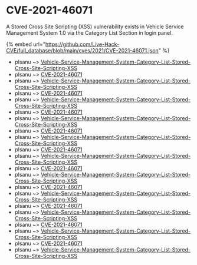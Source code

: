 # CVE-2021-46071

A Stored Cross Site Scripting (XSS) vulnerability exists in Vehicle Service Management System 1.0 via the Category List Section in login panel.

{% embed url="https://github.com/Live-Hack-CVE/full_database/blob/main/cves/2021/CVE-2021-46071.json" %}


* plsanu ~> [Vehicle-Service-Management-System-Category-List-Stored-Cross-Site-Scripting-XSS](https://www.alice-snow.ru/2021/database/cve-2021-46071/vehicle-service-management-system-category-list-stored-cross-site-scripting-xss-plsanu)
* plsanu ~> [CVE-2021-46071](https://www.alice-snow.ru/2021/database/cve-2021-46071/cve-2021-46071-plsanu)
* plsanu ~> [Vehicle-Service-Management-System-Category-List-Stored-Cross-Site-Scripting-XSS](https://www.alice-snow.ru/2021/database/cve-2021-46071/vehicle-service-management-system-category-list-stored-cross-site-scripting-xss-plsanu)
* plsanu ~> [CVE-2021-46071](https://www.alice-snow.ru/2021/database/cve-2021-46071/cve-2021-46071-plsanu)
* plsanu ~> [Vehicle-Service-Management-System-Category-List-Stored-Cross-Site-Scripting-XSS](https://www.alice-snow.ru/2021/database/cve-2021-46071/vehicle-service-management-system-category-list-stored-cross-site-scripting-xss-plsanu)
* plsanu ~> [CVE-2021-46071](https://www.alice-snow.ru/2021/database/cve-2021-46071/cve-2021-46071-plsanu)
* plsanu ~> [Vehicle-Service-Management-System-Category-List-Stored-Cross-Site-Scripting-XSS](https://www.alice-snow.ru/2021/database/cve-2021-46071/vehicle-service-management-system-category-list-stored-cross-site-scripting-xss-plsanu)
* plsanu ~> [CVE-2021-46071](https://www.alice-snow.ru/2021/database/cve-2021-46071/cve-2021-46071-plsanu)
* plsanu ~> [Vehicle-Service-Management-System-Category-List-Stored-Cross-Site-Scripting-XSS](https://www.alice-snow.ru/2021/database/cve-2021-46071/vehicle-service-management-system-category-list-stored-cross-site-scripting-xss-plsanu)
* plsanu ~> [CVE-2021-46071](https://www.alice-snow.ru/2021/database/cve-2021-46071/cve-2021-46071-plsanu)
* plsanu ~> [Vehicle-Service-Management-System-Category-List-Stored-Cross-Site-Scripting-XSS](https://www.alice-snow.ru/2021/database/cve-2021-46071/vehicle-service-management-system-category-list-stored-cross-site-scripting-xss-plsanu)
* plsanu ~> [CVE-2021-46071](https://www.alice-snow.ru/2021/database/cve-2021-46071/cve-2021-46071-plsanu)
* plsanu ~> [Vehicle-Service-Management-System-Category-List-Stored-Cross-Site-Scripting-XSS](https://www.alice-snow.ru/2021/database/cve-2021-46071/vehicle-service-management-system-category-list-stored-cross-site-scripting-xss-plsanu)
* plsanu ~> [CVE-2021-46071](https://www.alice-snow.ru/2021/database/cve-2021-46071/cve-2021-46071-plsanu)
* plsanu ~> [Vehicle-Service-Management-System-Category-List-Stored-Cross-Site-Scripting-XSS](https://www.alice-snow.ru/2021/database/cve-2021-46071/vehicle-service-management-system-category-list-stored-cross-site-scripting-xss-plsanu)
* plsanu ~> [CVE-2021-46071](https://www.alice-snow.ru/2021/database/cve-2021-46071/cve-2021-46071-plsanu)
* plsanu ~> [Vehicle-Service-Management-System-Category-List-Stored-Cross-Site-Scripting-XSS](https://www.alice-snow.ru/2021/database/cve-2021-46071/vehicle-service-management-system-category-list-stored-cross-site-scripting-xss-plsanu)
* plsanu ~> [CVE-2021-46071](https://www.alice-snow.ru/2021/database/cve-2021-46071/cve-2021-46071-plsanu)
* plsanu ~> [Vehicle-Service-Management-System-Category-List-Stored-Cross-Site-Scripting-XSS](https://www.alice-snow.ru/2021/database/cve-2021-46071/vehicle-service-management-system-category-list-stored-cross-site-scripting-xss-plsanu)
* plsanu ~> [CVE-2021-46071](https://www.alice-snow.ru/2021/database/cve-2021-46071/cve-2021-46071-plsanu)
* plsanu ~> [Vehicle-Service-Management-System-Category-List-Stored-Cross-Site-Scripting-XSS](https://www.alice-snow.ru/2021/database/cve-2021-46071/vehicle-service-management-system-category-list-stored-cross-site-scripting-xss-plsanu)